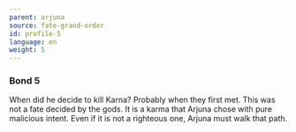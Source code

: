 ```yaml
---
parent: arjuna
source: fate-grand-order
id: profile-5
language: en
weight: 5
---
```


### Bond 5

When did he decide to kill Karna?
Probably when they first met.
This was not a fate decided by the gods.
It is a karma that Arjuna chose with pure malicious intent.
Even if it is not a righteous one, Arjuna must walk that path.
